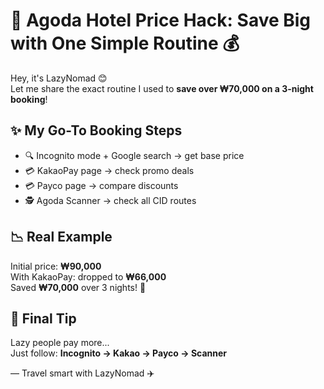 # 🏨 Agoda Hotel Price Hack: Save Big with One Simple Routine 💰

Hey, it's LazyNomad 😊  
Let me share the exact routine I used to **save over ₩70,000 on a 3-night booking**!

## ✨ My Go-To Booking Steps

- 🔍 Incognito mode + Google search → get base price
- 💳 KakaoPay page → check promo deals
- 💳 Payco page → compare discounts
- 🕵️ Agoda Scanner → check all CID routes

## 📉 Real Example

Initial price: **₩90,000**  
With KakaoPay: dropped to **₩66,000**  
Saved **₩70,000** over 3 nights! 👀

## 🧾 Final Tip

Lazy people pay more...  
Just follow: **Incognito → Kakao → Payco → Scanner**

— Travel smart with LazyNomad ✈️
